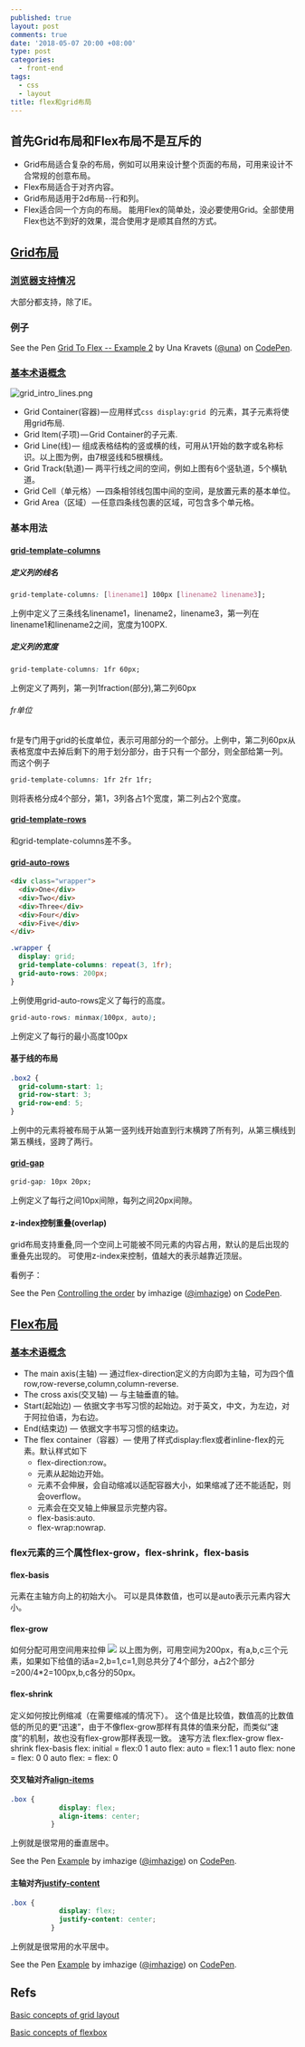 ```yaml
---
published: true
layout: post
comments: true
date: '2018-05-07 20:00 +08:00'
type: post
categories:
  - front-end
tags:
  - css
  - layout
title: flex和grid布局
---
```

## 首先Grid布局和Flex布局不是互斥的
- Grid布局适合复杂的布局，例如可以用来设计整个页面的布局，可用来设计不合常规的创意布局。
- Flex布局适合于对齐内容。
- Grid布局适用于2d布局--行和列。
- Flex适合同一个方向的布局。
能用Flex的简单处，没必要使用Grid。全部使用Flex也达不到好的效果，混合使用才是顺其自然的方式。

## [Grid布局](https://developer.mozilla.org/en-US/docs/Web/CSS/CSS_Grid_Layout)

### [浏览器支持情况](https://caniuse.com/#feat=css-grid)
大部分都支持，除了IE。

### 例子

<p data-height="265" data-theme-id="0" data-slug-hash="oEXRmV" data-default-tab="css,result" data-user="una" data-embed-version="2" data-pen-title="Grid To Flex -- Example 2" class="codepen">See the Pen <a href="https://codepen.io/una/pen/oEXRmV/">Grid To Flex -- Example 2</a> by Una Kravets (<a href="https://codepen.io/una">@una</a>) on <a href="https://codepen.io">CodePen</a>.</p>
<script async src="https://static.codepen.io/assets/embed/ei.js"></script>

### [基本术语概念](https://developer.mozilla.org/en-US/docs/Web/CSS/CSS_Grid_Layout/Basic_Concepts_of_Grid_Layout)
![grid_intro_lines.png]({{site.baseurl}}/assets/grid_intro_lines.png)

 - Grid Container(容器) — 应用样式```css display:grid ```的元素，其子元素将使用grid布局.
 - Grid Item(子项) — Grid Container的子元素.
 - Grid Line(线) — 组成表格结构的竖或横的线，可用从1开始的数字或名称标识。以上图为例，由7根竖线和5根横线。
 - Grid Track(轨道) — 两平行线之间的空间，例如上图有6个竖轨道，5个横轨道。
 - Grid Cell（单元格） — 四条相邻线包围中间的空间，是放置元素的基本单位。
 - Grid Area（区域） — 任意四条线包裹的区域，可包含多个单元格。

### 基本用法
#### [grid-template-columns](https://developer.mozilla.org/en-US/docs/Web/CSS/grid-template-columns)

##### 定义列的线名
```css
grid-template-columns: [linename1] 100px [linename2 linename3];
```
上例中定义了三条线名linename1，linename2，linename3，第一列在linename1和linename2之间，宽度为100PX.

##### 定义列的宽度
```css
grid-template-columns: 1fr 60px;
```
上例定义了两列，第一列1fraction(部分),第二列60px
###### fr单位
fr是专门用于grid的长度单位，表示可用部分的一个部分。上例中，第二列60px从表格宽度中去掉后剩下的用于划分部分，由于只有一个部分，则全部给第一列。
而这个例子
```css
grid-template-columns: 1fr 2fr 1fr;
```
则将表格分成4个部分，第1，3列各占1个宽度，第二列占2个宽度。

#### [grid-template-rows](https://developer.mozilla.org/en-US/docs/Web/CSS/grid-template-rows)

和grid-template-columns差不多。

#### [grid-auto-rows](https://developer.mozilla.org/en-US/docs/Web/CSS/grid-auto-rows)

```html
<div class="wrapper">
  <div>One</div>
  <div>Two</div>
  <div>Three</div>
  <div>Four</div>
  <div>Five</div>
</div>
```
```css
.wrapper {
  display: grid;
  grid-template-columns: repeat(3, 1fr);
  grid-auto-rows: 200px;
}
```
上例使用grid-auto-rows定义了每行的高度。
```css
grid-auto-rows: minmax(100px, auto);
```
上例定义了每行的最小高度100px

#### 基于线的布局
```css
.box2 { 
  grid-column-start: 1; 
  grid-row-start: 3; 
  grid-row-end: 5; 
}
```
上例中的元素将被布局于从第一竖列线开始直到行末横跨了所有列，从第三横线到第五横线，竖跨了两行。

#### [grid-gap](https://developer.mozilla.org/en-US/docs/Web/CSS/grid-gap)
```css
grid-gap: 10px 20px;
```
上例定义了每行之间10px间隙，每列之间20px间隙。

#### z-index控制重叠(overlap)
grid布局支持重叠,同一个空间上可能被不同元素的内容占用，默认的是后出现的重叠先出现的。
可使用z-index来控制，值越大的表示越靠近顶层。

看例子：
<p data-height="265" data-theme-id="0" data-slug-hash="KRyLLG" data-default-tab="css,result" data-user="imhazige" data-embed-version="2" data-pen-title="Controlling the order" class="codepen">See the Pen <a href="https://codepen.io/imhazige/pen/KRyLLG/">Controlling the order</a> by imhazige (<a href="https://codepen.io/imhazige">@imhazige</a>) on <a href="https://codepen.io">CodePen</a>.</p>
<script async src="https://static.codepen.io/assets/embed/ei.js"></script>

## [Flex布局](https://developer.mozilla.org/en-US/docs/Web/CSS/CSS_Flexible_Box_Layout)
### [基本术语概念](https://developer.mozilla.org/en-US/docs/Web/CSS/CSS_Flexible_Box_Layout/Basic_Concepts_of_Flexbox)

 - The main axis(主轴) — 通过flex-direction定义的方向即为主轴，可为四个值row,row-reverse,column,column-reverse.
 - The cross axis(交叉轴) — 与主轴垂直的轴。
 - Start(起始边) — 依据文字书写习惯的起始边。对于英文，中文，为左边，对于阿拉伯语，为右边。
 - End(结束边) — 依据文字书写习惯的结束边。
 - The flex container（容器）— 使用了样式display:flex或者inline-flex的元素。默认样式如下
 	- flex-direction:row。
   	- 元素从起始边开始。
    - 元素不会伸展，会自动缩减以适配容器大小，如果缩减了还不能适配，则会overflow。
    - 元素会在交叉轴上伸展显示完整内容。
    - flex-basis:auto.
    - flex-wrap:nowrap.
    
### flex元素的三个属性flex-grow，flex-shrink，flex-basis 
#### flex-basis
元素在主轴方向上的初始大小。
可以是具体数值，也可以是auto表示元素内容大小。
#### flex-grow
如何分配可用空间用来拉伸
![](https://mdn.mozillademos.org/files/15620/Basics7.png)
以上图为例，可用空间为200px，有a,b,c三个元素，如果如下给值的话a=2,b=1,c=1,则总共分了4个部分，a占2个部分=200/4*2=100px,b,c各分的50px。
#### flex-shrink
定义如何按比例缩减（在需要缩减的情况下）。
这个值是比较值，数值高的比数值低的所见的更“迅速”，由于不像flex-grow那样有具体的值来分配，而类似“速度”的机制，故也没有flex-grow那样表现一致。
速写方法
flex:flex-grow  flex-shrink  flex-basis
flex: initial = flex:0 1 auto 
flex: auto = flex:1 1 auto
flex: none = flex: 0 0 auto
flex: <positive-number> = flex: <positive-number> <positive-number> 0

#### 交叉轴对齐[align-items](https://developer.mozilla.org/en-US/docs/Web/CSS/align-items)
```css
.box {
            display: flex;
            align-items: center;
          }
```
上例就是很常用的垂直居中。
<p data-height="265" data-theme-id="0" data-slug-hash="ereqxy" data-default-tab="html,result" data-user="imhazige" data-embed-version="2" data-pen-title="Example" class="codepen">See the Pen <a href="https://codepen.io/imhazige/pen/ereqxy/">Example</a> by imhazige (<a href="https://codepen.io/imhazige">@imhazige</a>) on <a href="https://codepen.io">CodePen</a>.</p>
<script async src="https://static.codepen.io/assets/embed/ei.js"></script>

#### 主轴对齐[justify-content](https://developer.mozilla.org/en-US/docs/Web/CSS/justify-content)
```css
.box {
            display: flex;
            justify-content: center;
          }
```
上例就是很常用的水平居中。
<p data-height="265" data-theme-id="0" data-slug-hash="ereqxy" data-default-tab="html,result" data-user="imhazige" data-embed-version="2" data-pen-title="Example" class="codepen">See the Pen <a href="https://codepen.io/imhazige/pen/ereqxy/">Example</a> by imhazige (<a href="https://codepen.io/imhazige">@imhazige</a>) on <a href="https://codepen.io">CodePen</a>.</p>
<script async src="https://static.codepen.io/assets/embed/ei.js"></script>

## Refs
[Basic concepts of grid layout](https://developer.mozilla.org/en-US/docs/Web/CSS/CSS_Grid_Layout/Basic_Concepts_of_Grid_Layout)

[Basic concepts of flexbox](https://developer.mozilla.org/en-US/docs/Web/CSS/CSS_Flexible_Box_Layout/Basic_Concepts_of_Flexbox)
